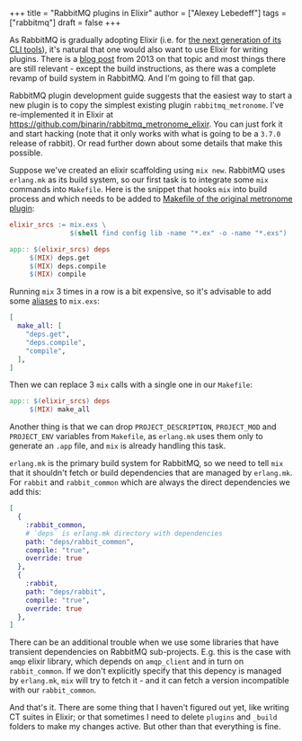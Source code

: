 +++
title = "RabbitMQ plugins in Elixir"
author = ["Alexey Lebedeff"]
tags = ["rabbitmq"]
draft = false
+++

As RabbitMQ is gradually adopting Elixir (i.e. for [the next
generation of its CLI tools](https://github.com/rabbitmq/rabbitmq-cli)), it's natural that one would also want
to use Elixir for writing plugins. There is a [blog post](https://www.rabbitmq.com/blog/2013/06/03/using-elixir-to-write-rabbitmq-plugins/) from 2013
on that topic and most things there are still relevant - except the
build instructions, as there was a complete revamp of build system
in RabbitMQ. And I'm going to fill that gap.

<!--more-->

RabbitMQ plugin development guide suggests that the easiest way to
start a new plugin is to copy the simplest existing plugin
`rabbitmq_metronome`. I've re-implemented it in Elixir at
<https://github.com/binarin/rabbitmq_metronome_elixir>. You can just
fork it and start hacking (note that it only works with what is
going to be a `3.7.0` release of rabbit). Or read further down
about some details that make this possible.

Suppose we've created an elixir scaffolding using `mix
   new`. RabbitMQ uses `erlang.mk` as its build system, so our first
task is to integrate some `mix` commands into `Makefile`. Here is
the snippet that hooks `mix` into build process and which needs to
be added to [Makefile of the original metronome plugin](https://github.com/rabbitmq/rabbitmq-metronome/blob/master/Makefile):

```makefile
elixir_srcs := mix.exs \
               $(shell find config lib -name "*.ex" -o -name "*.exs")

app:: $(elixir_srcs) deps
     $(MIX) deps.get
     $(MIX) deps.compile
     $(MIX) compile
```

Running `mix` 3 times in a row is a bit expensive, so it's
advisable to add some [aliases](https://hexdocs.pm/mix/Mix.html#module-aliases) to `mix.exs`:

```elixir
[
  make_all: [
    "deps.get",
    "deps.compile",
    "compile",
  ],
]
```

Then we can replace 3 `mix` calls with a single one in our `Makefile`:

```makefile
app:: $(elixir_srcs) deps
     $(MIX) make_all
```

Another thing is that we can drop `PROJECT_DESCRIPTION`,
`PROJECT_MOD` and `PROJECT_ENV` variables from `Makefile`, as
`erlang.mk` uses them only to generate an `.app` file, and `mix` is
already handling this task.

`erlang.mk` is the primary build system for RabbitMQ, so we need to
tell `mix` that it shouldn't fetch or build dependencies that are
managed by `erlang.mk`. For `rabbit` and `rabbit_common`
which are always the direct dependencies we add this:

```elixir
[
  {
    :rabbit_common,
    # `deps` is erlang.mk directory with dependencies
    path: "deps/rabbit_common",
    compile: "true",
    override: true
  },
  {
    :rabbit,
    path: "deps/rabbit",
    compile: "true",
    override: true
  },
]
```

There can be an additional trouble when we use some libraries that
have transient dependencies on RabbitMQ sub-projects. E.g. this is
the case with `amqp` elixir library, which depends on `amqp_client`
and in turn on `rabbit_common`. If we don't explicitly specify that
this depency is managed by `erlang.mk`, `mix` will try to fetch
it - and it can fetch a version incompatible with our
`rabbit_common`.

And that's it. There are some thing that I haven't figured out yet,
like writing CT suites in Elixir; or that sometimes I need to
delete `plugins` and `_build` folders to make my
changes active. But other than that everything is fine.
